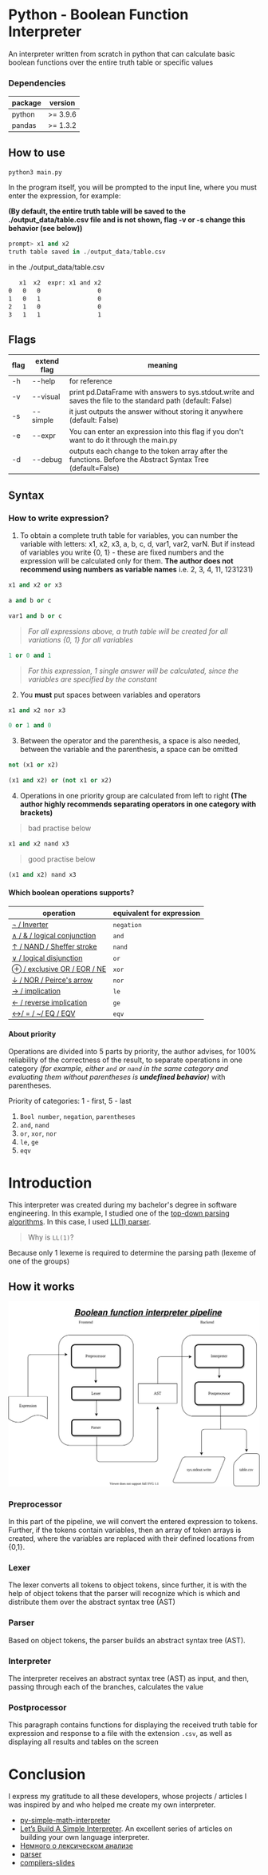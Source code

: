 # Python - Boolean Function Interpreter

An interpreter written from scratch in python that can calculate basic boolean functions over the entire truth table or specific values

### Dependencies

|package|version|
|----|-------|
|python|>= 3.9.6|
|pandas|>= 1.3.2|

## How to use

```shell
python3 main.py
```

In the program itself, you will be prompted to the input line, where you must enter the expression, for example:

**(By default, the entire truth table will be saved to the ./output_data/table.csv file and is not shown, flag -v or -s change this behavior (see below))**

```python
prompt> x1 and x2
truth table saved in ./output_data/table.csv
```

in the ./output_data/table.csv

```csv
   x1  x2  expr: x1 and x2
0   0   0                0
1   0   1                0
2   1   0                0
3   1   1                1
```

## Flags

|flag|extend flag|meaning|
|----|-----------|-------|
|-h|--help|for reference|
|-v|--visual| print pd.DataFrame with answers to sys.stdout.write and saves the file to the standard path (default: False)|
|-s|--simple|it just outputs the answer without storing it anywhere (default: False)|
|-e|--expr|You can enter an expression into this flag if you don't want to do it through the main.py|
|-d|--debug|outputs each change to the token array after the functions. Before the Abstract Syntax Tree (default=False)|

## Syntax

### How to write expression?

1. To obtain a complete truth table for variables, 
you can number the variable with letters: x1, x2, x3, a, b, c, d,
var1, var2, varN. But if instead of variables you write {0, 1} - these
are fixed numbers and the expression will be calculated only
for them.
**The author does not recommend using numbers as variable names** i.e. 2, 3, 4, 11, 1231231)

```python
x1 and x2 or x3
```

```python
a and b or c
```

```python
var1 and b or c
```

> *For all expressions above, a truth table will be created for all variations {0, 1} for all variables*

```python
1 or 0 and 1
```

> *For this expression, 1 single answer will be calculated, since the variables are specified by the constant*

2. You **must** put spaces between variables and operators

```python
x1 and x2 nor x3
```

```python
0 or 1 and 0
```

3. Between the operator and the parenthesis, a space is also needed, between the variable and the parenthesis, a space can be omitted

```python
not (x1 or x2)
```

```python
(x1 and x2) or (not x1 or x2)
```

4. Operations in one priority group are calculated from left to right **(The author highly recommends separating operators in one category with brackets)**

> bad practise below

```python
x1 and x2 nand x3
```

> good practise below

```python
(x1 and x2) nand x3
```

#### Which boolean operations supports?

|operation|equivalent for expression|
|----|-------|
|[¬ / Inverter](https://en.wikipedia.org/wiki/Inverter_(logic_gate))|`negation`|
|[∧ / & / logical conjunction](https://en.wikipedia.org/wiki/AND_gate)|`and`|
|[↑ / NAND / Sheffer stroke](https://en.wikipedia.org/wiki/NAND_gate)|`nand`|
|[∨ / logical disjunction](https://en.wikipedia.org/wiki/OR_gate)|`or`|
|[⊕ / exclusive OR / EOR / NE](https://en.wikipedia.org/wiki/XOR_gate)|`xor`|
|[↓ / NOR / Peirce's arrow](https://en.wikipedia.org/wiki/Logical_NOR)|`nor`|
|[→ / implication](https://en.wikipedia.org/wiki/Material_conditional)|`le`|
|[← / reverse implication](https://en.wikipedia.org/wiki/Converse_(logic))|`ge`|
|[<->/ = / ~/ EQ / EQV](https://en.wikipedia.org/wiki/Logical_equality)|`eqv`|

#### About priority
Operations are divided into 5 parts by priority, the author advises, for 100% reliability of the correctness of the result, to separate operations in one category _(for example, either `and` or `nand` in the same category and evaluating them without parentheses is **undefined behavior**)_ with parentheses.

Priority of categories: 1 - first, 5 - last
1. `Bool number`, `negation`, `parentheses`
2. `and`, `nand`
3. `or`, `xor`, `nor`
4. `le`, `ge`
5. `eqv`

# Introduction

This interpreter was created during my bachelor's degree in software engineering.
In this example, I studied one of the [top-down parsing algorithms](https://ru.wikipedia.org/wiki/%D0%9D%D0%B8%D1%81%D1%85%D0%BE%D0%B4%D1%8F%D1%89%D0%B8%D0%B9_%D1%81%D0%B8%D0%BD%D1%82%D0%B0%D0%BA%D1%81%D0%B8%D1%87%D0%B5%D1%81%D0%BA%D0%B8%D0%B9_%D0%B0%D0%BD%D0%B0%D0%BB%D0%B8%D0%B7).
In this case, I used [LL(1) parser](https://ru.wikipedia.org/wiki/LL-%D0%B0%D0%BD%D0%B0%D0%BB%D0%B8%D0%B7%D0%B0%D1%82%D0%BE%D1%80).

> Why is `LL(1)`?

Because only 1 lexeme is required to determine the parsing path (lexeme of one of the groups)

## How it works

![Image](./img_for_readme/pipeline.svg)

### Preprocessor

In this part of the pipeline, we will convert the entered expression to tokens.
Further, if the tokens contain variables, then an array of token arrays is created,
where the variables are replaced with their defined locations from {0,1}.

### Lexer

The lexer converts all tokens to object tokens, since further,
it is with the help of object tokens that the parser will recognize which is which and distribute
them over the abstract syntax tree (AST)

### Parser

Based on object tokens, the parser builds an abstract syntax tree (AST).

### Interpreter

The interpreter receives an abstract syntax tree (AST) as input, and then,
passing through each of the branches, calculates the value

### Postprocessor

This paragraph contains functions for displaying the received truth table for
expression and response to a file with the extension `.сsv`, as well as displaying all
results and tables on the screen

# Conclusion
I express my gratitude to all these developers, whose projects / articles
I was inspired by and who helped me create my own interpreter.

- [py-simple-math-interpreter](https://github.com/davidcallanan/py-simple-math-interpreter)
- [Let’s Build A Simple Interpreter](https://ruslanspivak.com/lsbasi-part1/). An excellent series of articles on building your own language interpreter.
- [Немного о лексическом анализе](https://habr.com/ru/post/435102/)
- [parser](https://github.com/gnebehay/parser)
- [compilers-slides](https://people.montefiore.uliege.be/geurts/Cours/compil/2017/compilers-slides-2017-2018.pdf)
